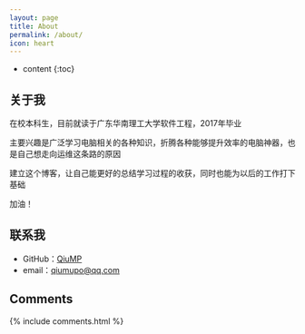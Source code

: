 ```yaml
---
layout: page
title: About
permalink: /about/
icon: heart
---
```


* content
{:toc}

## 关于我

在校本科生，目前就读于广东华南理工大学软件工程，2017年毕业

主要兴趣是广泛学习电脑相关的各种知识，折腾各种能够提升效率的电脑神器，也是自己想走向运维这条路的原因

建立这个博客，让自己能更好的总结学习过程的收获，同时也能为以后的工作打下基础

加油！

## 联系我

* GitHub：[QiuMP](https://github.com/QiuMP)
* email：qiumupo@qq.com

## Comments

{% include comments.html %}
